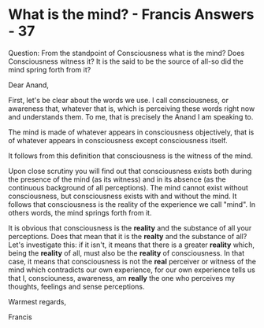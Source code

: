 # What is the mind? - Francis Answers - 37

Question: From the standpoint of Consciousness what is the mind? Does Consciousness witness it? It is the said to be the source of all-so did the mind spring forth from it?

Dear Anand,

First, let's be clear about the words we use. I call consciousness, or awareness that, whatever that is, which is perceiving these words right now and understands them. To me, that is precisely the Anand I am speaking to.

The mind is made of whatever appears in consciousness objectively, that is of whatever appears in consciousness except consciousness itself.

It follows from this definition that consciousness is the witness of the mind.

Upon close scrutiny you will find out that consciousness exists both during the presence of the mind (as its witness) and in its absence (as the continuous background of all perceptions). The mind cannot exist without consciousness, but consciousness exists with and without the mind. It follows that consciousness is the reality of the experience we call "mind". In others words, the mind springs forth from it.

It is obvious that consciousness is the **reality** and the substance of all your perceptions. Does that mean that it is the **realty** and the substance of all? Let's investigate this: if it isn't, it means that there is a greater **reality** which, being the **reality** of all, must also be the **reality** of consciousness. In that case, it means that consciousness is not the **real** perceiver or witness of the mind which contradicts our own experience, for our own experience tells us that I, consciouness, awareness, am **really** the one who perceives my thoughts, feelings and sense perceptions. 

Warmest regards,

Francis

